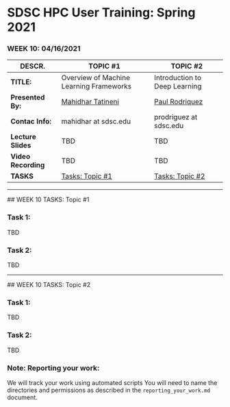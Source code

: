 # SDSC HPC User Training: Spring 2021

###  WEEK 10: 04/16/2021

| DESCR. |TOPIC #1      | TOPIC #2 |
| ----------- | ----------- |  ----------- |
| **TITLE:** | Overview of Machine Learning Frameworks    | Introduction to Deep Learning |
| **Presented By:**   | [Mahidhar Tatineni](https://www.sdsc.edu/research/researcher_spotlight/tatineni_mahidhar.html) | [Paul Rodriquez](https://www.linkedin.com/in/paul-rodriguez-76ba43158/)
| **Contac Info:** |  mahidhar at  sdsc.edu | prodriguez at sdsc.edu |
| **Lecture Slides** | TBD | TBD |
| **Video Recording** | TBD | TBD |
| **TASKS** | [Tasks: Topic #1](#topic1) | [Tasks: Topic #2](#topic2) |



<hr>
## <a name="topic1"></a>WEEK 10 TASKS: Topic #1

### Task 1: 
TBD

### Task 2:
TBD


<hr>
## <a name="topic2">WEEK 10 TASKS: Topic #2

### Task 1: 
TBD

### Task 2:
TBD



### Note: Reporting your work:
We will track your work using automated scripts
You will need to name the directories and permissions as described in the ``reporting_your_work.md`` document.
